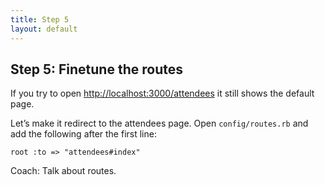 ```yaml
---
title: Step 5
layout: default
---
```


## Step 5: Finetune the routes
If you try to open [http://localhost:3000/attendees](http://localhost:3000/attendees "localhost") it still shows the default page. 

Let’s make it redirect to the attendees page. Open `config/routes.rb` and add the following after the first line:

    root :to => "attendees#index"

<p class="lead coach">Coach: Talk about routes.</p>
